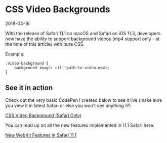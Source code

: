 # CSS Video Backgrounds

2018-04-16

With the release of Safari 11.1 on macOS and Safari on iOS 11.3, developers now have the ability to support background videos (mp4 support only - at the time of this article) with pure CSS.

Example:


	.video-background {
		background-image: url('path-to-video.mp4);
	}


## See it in action

Check out the very basic CodePen I created below to see it live (make sure you view it in latest Safari or else you won't see anything :P)

<a href="https://codepen.io/bradleytaunt/pen/JLgrag/">CSS Video Background (Safari Only)</a>

You can read up on all the new features implemented in 11.1 Safari here:

[New WebKit Features in Safari 11.1](https://webkit.org/blog/8216/new-webkit-features-in-safari-11-1/)







